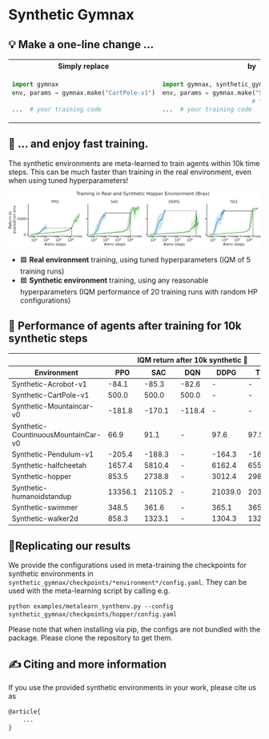 # Synthetic Gymnax
## 💡 Make a one-line change ...
<table>
<tr>
<th>Simply replace</th>
<th>by</th>
</tr>
<tr>
<td>
  
```python
import gymnax
env, params = gymnax.make("CartPole-v1")

...  # your training code
```
</td>
<td>

```python
import gymnax, synthetic_gymnax
env, params = gymnax.make("Synthetic-CartPole-v1")
                         # ^^^^^^^^^^ <- HERE
...  # your training code
```
</td>
</tr>
</table>

## 💨 ... and enjoy fast training. 

The synthetic environments are meta-learned to train agents within 10k time steps. 
This can be much faster than training in the real environment, even when using tuned hyperparameters!

![](img/training_scb_real_accumulated.png)
- 🟩 **Real environment** training, using tuned hyperparameters (IQM of 5 training runs)
- 🟦 **Synthetic environment** training, using any reasonable hyperparameters (IQM performance of 20 training runs with random HP configurations)


## 🏅 Performance of agents after training for 10k synthetic steps 
<table>
  <thead>
    <tr>
      <th></th>
      <th colspan=5>IQM return after 10k synthetic 🦶</td>
    </tr>
    <tr>
      <th>Environment</th>
      <th>PPO</th>
      <th>SAC</th>
      <th>DQN</th>
      <th>DDPG</th>
      <th>TD3</th>
    </tr>
  </thead>
  <tbody>
    <tr>
      <td>Synthetic-Acrobot-v1</td>
      <td>-84.1</td>
      <td>-85.3</td>
      <td>-82.6</td>
      <td>-</td>
      <td>-</td>
    </tr>
    <tr>
      <td>Synthetic-CartPole-v1</td>
      <td>500.0</td>
      <td>500.0</td>
      <td>500.0</td>
      <td>-</td>
      <td>-</td>
    </tr>
    <tr>
      <td>Synthetic-Mountaincar-v0</td>
      <td>-181.8</td>
      <td>-170.1</td>
      <td>-118.4</td>
      <td>-</td>
      <td>-</td>
    </tr>
    <tr>
      <td>Synthetic-CountinuousMountainCar-v0</td>
      <td>66.9</td>
      <td>91.1</td>
      <td>-</td>
      <td>97.6</td>
      <td>97.5</td>
    </tr>
    <tr>
      <td>Synthetic-Pendulum-v1</td>
      <td>-205.4</td>
      <td>-188.3</td>
      <td>-</td>
      <td>-164.3</td>
      <td>-168.5</td>
    </tr>
    <tr>
      <td>Synthetic-halfcheetah</td>
      <td>1657.4</td>
      <td>5810.4</td>
      <td>-</td>
      <td>6162.4</td>
      <td>6555.8</td>
    </tr>
    <tr>
      <td>Synthetic-hopper</td>
      <td>853.5</td>
      <td>2738.8</td>
      <td>-</td>
      <td>3012.4</td>
      <td>2985.3</td>
    </tr>
    <tr>
      <td>Synthetic-humanoidstandup</td>
      <td>13356.1</td>
      <td>21105.2</td>
      <td>-</td>
      <td>21039.0</td>
      <td>20372.0</td>
    </tr>
    <tr>
      <td>Synthetic-swimmer</td>
      <td>348.5</td>
      <td>361.6</td>
      <td>-</td>
      <td>365.1</td>
      <td>365.4</td>
    </tr>
    <tr>
      <td>Synthetic-walker2d</td>
      <td>858.3</td>
      <td>1323.1</td>
      <td>-</td>
      <td>1304.3</td>
      <td>1321.8</td>
    </tr>
  </tbody>
</table>


## 💫Replicating our results
We provide the configurations used in meta-training the checkpoints for synthetic environments in `synthetic_gymnax/checkpoints/*environment*/config.yaml`. They can be used with the meta-learning script by calling e.g.
```
python examples/metalearn_synthenv.py --config synthetic_gymnax/checkpoints/hopper/config.yaml
```

Please note that when installing via pip, the configs are not bundled with the package. 
Please clone the repository to get them.


## ✍ Citing and more information
If you use the provided synthetic environments in your work, please cite us as
```
@article{
    ...
}
```
